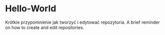 # Hello-World
Krótkie przypomnienie jak tworzyć i edytować repozytoria. A brief reminder on how to create and edit repositories.
